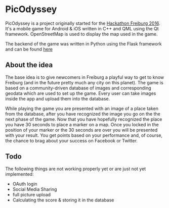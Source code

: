 PicOdyssey
==========

PicOdyssey is a project originally started for the [Hackathon Freiburg 2016](http://hackathon-freiburg.de/). It's a mobile game for Android & iOS written in C++ and QML using the Qt framework. OpenStreetMap is used to display the map used in the game.

The backend of the game was written in Python using the Flask framework and can be found [here](https://github.com/gwaldvogel/picodyssey_backend)

About the idea
--------------

The base idea is to give newcomers in Freiburg a playful way to get to know Freiburg (and in the future pretty much any city on this planet). The game is based on a community-driven database of images and corresponding geodata which are used to set up the game. Every user can take images inside the app and upload them into the database.

While playing the game you are presented with an image of a place taken from the database, after you have recognized the image you go on the the next phase of the game. Now that you have hopefully recognized the place you have 30 seconds to place a marker on a map. Once you locked in the position of your marker or the 30 seconds are over you will be presented with your result. You get points based on your performance and, of course, the chance to brag about your success on Facebook or Twitter.

Todo
----

The following things are not working properly yet or are just not yet implemented:

-	OAuth login
-	Social Media Sharing
-	full picture upload
-	Calculating the score & storing it in the database
